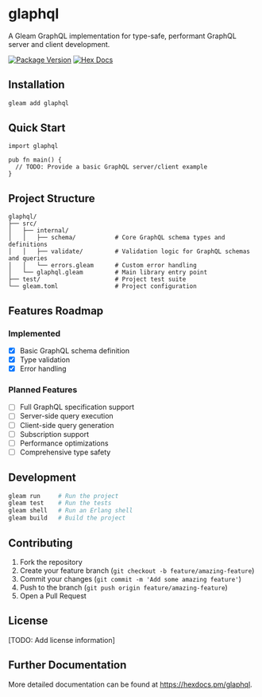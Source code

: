 # glaphql

A Gleam GraphQL implementation for type-safe, performant GraphQL server and client development.

[![Package Version](https://img.shields.io/hexpm/v/glaphql)](https://hex.pm/packages/glaphql)
[![Hex Docs](https://img.shields.io/badge/hex-docs-ffaff3)](https://hexdocs.pm/glaphql/)

## Installation

```sh
gleam add glaphql
```

## Quick Start

```gleam
import glaphql

pub fn main() {
  // TODO: Provide a basic GraphQL server/client example
}
```

## Project Structure

```
glaphql/
├── src/
│   ├── internal/
│   │   ├── schema/           # Core GraphQL schema types and definitions
│   │   ├── validate/         # Validation logic for GraphQL schemas and queries
│   │   └── errors.gleam      # Custom error handling
│   └── glaphql.gleam         # Main library entry point
├── test/                     # Project test suite
└── gleam.toml                # Project configuration
```

## Features Roadmap

### Implemented
- [x] Basic GraphQL schema definition
- [x] Type validation
- [x] Error handling

### Planned Features
- [ ] Full GraphQL specification support
- [ ] Server-side query execution
- [ ] Client-side query generation
- [ ] Subscription support
- [ ] Performance optimizations
- [ ] Comprehensive type safety

## Development

```sh
gleam run     # Run the project
gleam test    # Run the tests
gleam shell   # Run an Erlang shell
gleam build   # Build the project
```

## Contributing

1. Fork the repository
2. Create your feature branch (`git checkout -b feature/amazing-feature`)
3. Commit your changes (`git commit -m 'Add some amazing feature'`)
4. Push to the branch (`git push origin feature/amazing-feature`)
5. Open a Pull Request

## License

[TODO: Add license information]

## Further Documentation

More detailed documentation can be found at <https://hexdocs.pm/glaphql>.
